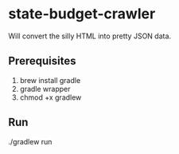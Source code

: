 state-budget-crawler
====================

Will convert the silly HTML into pretty JSON data.

## Prerequisites

1. brew install gradle
2. gradle wrapper
3. chmod +x gradlew

## Run

./gradlew run


